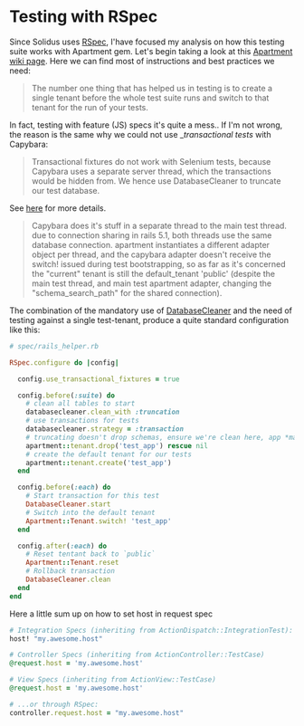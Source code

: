 # Testing with RSpec

Since Solidus uses [RSpec][rspec-homepage], I'have focused my analysis on how this testing suite works with Apartment gem. Let's begin taking a look at this [Apartment wiki page][apartment-testing]. Here we can find most of instructions and best practices we need:

> The number one thing that has helped us in testing is to create a single tenant before the whole test suite runs and switch to that tenant for the run of your tests.

In fact, testing with feature (JS) specs it's quite a mess.. If I'm not wrong, the reason is the same why we could not use __transactional tests_ with Capybara:

> Transactional fixtures do not work with Selenium tests, because Capybara uses a separate server thread, which the transactions would be hidden from. We hence use DatabaseCleaner to truncate our test database.

See [here][apartment-capybara-issue444] for more details.

> Capybara does it's stuff in a separate thread to the main test thread. due to connection sharing in rails 5.1, both threads use the same database connection. apartment instantiates a different adapter object per thread, and the capybara adapter doesn't receive the switch! issued during test bootstrapping, so as far as it's concerned the "current" tenant is still the default_tenant 'public' (despite the main test thread, and main test apartment adapter, changing the "schema_search_path" for the shared connection).

The combination of the mandatory use of [DatabaseCleaner][dbcleaner-gh] and the need of testing against a single test-tenant, produce a quite standard configuration like this:

```ruby
# spec/rails_helper.rb

RSpec.configure do |config|

  config.use_transactional_fixtures = true

  config.before(:suite) do
    # clean all tables to start
    databasecleaner.clean_with :truncation
    # use transactions for tests
    databasecleaner.strategy = :transaction
    # truncating doesn't drop schemas, ensure we're clean here, app *may not* exist
    apartment::tenant.drop('test_app') rescue nil
    # create the default tenant for our tests
    apartment::tenant.create('test_app')
  end

  config.before(:each) do
    # Start transaction for this test
    DatabaseCleaner.start
    # Switch into the default tenant
    Apartment::Tenant.switch! 'test_app'
  end

  config.after(:each) do
    # Reset tentant back to `public`
    Apartment::Tenant.reset
    # Rollback transaction
    DatabaseCleaner.clean
  end
end
```

Here a little sum up on how to set host in request spec

```ruby
# Integration Specs (inheriting from ActionDispatch::IntegrationTest):
host! "my.awesome.host"

# Controller Specs (inheriting from ActionController::TestCase)
@request.host = 'my.awesome.host'

# View Specs (inheriting from ActionView::TestCase)
@request.host = 'my.awesome.host'

# ...or through RSpec:
controller.request.host = "my.awesome.host"
```

[apartment-testing]: https://github.com/influitive/apartment/wiki/Testing-Your-Application
[apartment-capybara-issue444]: https://github.com/influitive/apartment/issues/444
[dbcleaner-gh]: https://github.com/DatabaseCleaner/database_cleaner
[rspec-homepage]: http://rspec.info/
